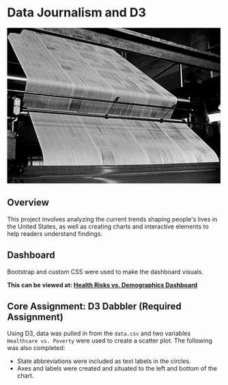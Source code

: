 # Data Journalism and D3

![1745249576155](assets\images\header.gif "header")

## Overview

This project involves analyzing the current trends shaping people's lives in the United States, as well as creating charts and interactive elements to help readers understand findings.

## Dashboard

Bootstrap and custom CSS were used to make the dashboard visuals.

**This can be viewed at: [Health Risks vs. Demographics Dashboard](https://kerwehner.github.io/D3/)**

## Core Assignment: D3 Dabbler (Required Assignment)

Using D3, data was pulled in from the `data.csv` and two variables `Healthcare vs. Poverty` were used to create a scatter plot. The following was also completed:

* State abbreviations were included as text labels in the circles.
* Axes and labels were created and situated to the left and bottom of the chart.
